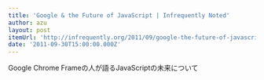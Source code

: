 ```yaml
---
title: 'Google & the Future of JavaScript | Infrequently Noted'
author: azu
layout: post
itemUrl: 'http://infrequently.org/2011/09/google-the-future-of-javascript/'
date: '2011-09-30T15:00:00.000Z'
---
```

Google Chrome Frameの人が語るJavaScriptの未来について
